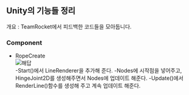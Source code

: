 ## Unity의 기능들 정리
개요 : TeamRocket에서 피드백한 코드들을 모아둡니다.

### Component
- RopeCreate\
![해답](https://user-images.githubusercontent.com/93506849/197138318-10b8793a-9dbc-4a1c-86fa-6283d9dc5208.JPG)\
-Start()에서 LineRenderer을 추가해 준다.
-Nodes에 시작점을 넣어주고, HingeJoint2D를 생성해주면서 Nodes에 업데이트 해준다.
-Update()에서 RenderLine()함수를 생성해 주고 계속 업데이트 해준다.
